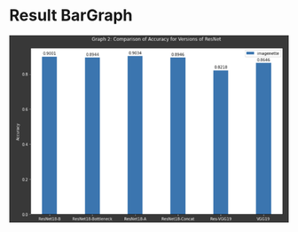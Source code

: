 # Result BarGraph  

![ResNet_Comparison](https://github.com/laphisboy/Vision/blob/main/Implementation/ResNet/ResNet_Comparison.PNG)
